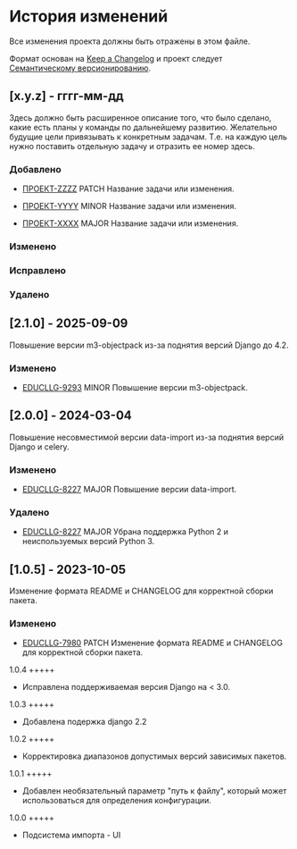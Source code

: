 # История изменений

Все изменения проекта должны быть отражены в этом файле.

Формат основан на [Keep a Changelog](http://keepachangelog.com/)
и проект следует [Семантическому версионированию](http://semver.org/).

## [x.y.z] - гггг-мм-дд

Здесь должно быть расширенное описание того, что было сделано, какие есть планы у команды по дальнейшему развитию.
Желательно будущие цели привязывать к конкретным задачам. Т.е. на каждую цель нужно поставить отдельную задачу и
отразить ее номер здесь.

### Добавлено

- [ПРОЕКТ-ZZZZ](https://jira.bars.group/browse/ПРОЕКТ-ZZZZ)
  PATCH Название задачи или изменения.

- [ПРОЕКТ-YYYY](https://jira.bars.group/browse/ПРОЕКТ-YYYY)
  MINOR Название задачи или изменения.

- [ПРОЕКТ-XXXX](https://jira.bars.group/browse/ПРОЕКТ-XXXX)
  MAJOR Название задачи или изменения.

### Изменено

### Исправлено

### Удалено


## [2.1.0] - 2025-09-09

Повышение версии m3-objectpack из-за поднятия версий Django до 4.2.

### Изменено

- [EDUCLLG-9293](https://jira.bars.group/browse/EDUCLLG-9293)
  MINOR Повышение версии m3-objectpack.

## [2.0.0] - 2024-03-04

Повышение несовместимой версии data-import из-за поднятия версий Django и celery.

### Изменено

- [EDUCLLG-8227](https://jira.bars.group/browse/EDUCLLG-8227)
  MAJOR Повышение версии data-import.

### Удалено

- [EDUCLLG-8227](https://jira.bars.group/browse/EDUCLLG-8227)
  MAJOR Убрана поддержка Python 2 и неиспользуемых версий Python 3.


## [1.0.5] - 2023-10-05

Изменение формата README и CHANGELOG для корректной сборки пакета.

### Изменено

- [EDUCLLG-7980](https://jira.bars.group/browse/EDUCLLG-7980)
  PATCH Изменение формата README и CHANGELOG для корректной сборки пакета.


1.0.4
+++++

- Исправлена поддерживаемая версия Django на < 3.0.

1.0.3
+++++

- Добавлена подержка django 2.2

1.0.2
+++++

- Корректировка диапазонов допустимых версий зависимых пакетов.

1.0.1
+++++

- Добавлен необязательный параметр "путь к файлу", который может использоваться
  для определения конфигурации.


1.0.0
+++++

- Подсистема импорта - UI
